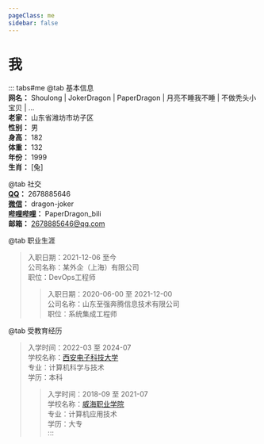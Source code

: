 ```yaml
---
pageClass: me
sidebar: false
---
```

# 我

::: tabs#me
@tab 基本信息  
**网名：** Shoulong | JokerDragon | PaperDragon | 月亮不睡我不睡 | 不做秃头小宝贝 |  ...  
**老家：** 山东省潍坊市坊子区  
**性别：** 男  
**身高：** 182  
**体重：** 132  
**年份：** 1999  
**生肖：** [兔]  


@tab 社交  
**[QQ](https://user.qzone.qq.com/)：** 2678885646  
**[微信](https://weixin.qq.com/)：** dragon-joker  
**[哔哩哔哩](https://www.bilibili.com/)：** PaperDragon_bili  
**邮箱：** 2678885646@qq.com  

@tab 职业生涯
>入职日期：2021-12-06 至今  
>公司名称：某外企（上海）有限公司  
>职位：DevOps工程师
>
>>入职日期：2020-06-00 至 2021-12-00  
>> 公司名称：山东至强奔腾信息技术有限公司  
>> 职位：系统集成工程师  

@tab 受教育经历  
> 入学时间：2022-03 至 2024-07   
> 学校名称：[西安电子科技大学](https://www.xidian.edu.cn/)  
> 专业：计算机科学与技术  
> 学历：本科
>
> > 入学时间：2018-09 至 2021-07  
> > 学校名称：[威海职业学院](https://www.whvc.edu.cn/)  
> > 专业：计算机应用技术  
> > 学历：大专  
> :::

